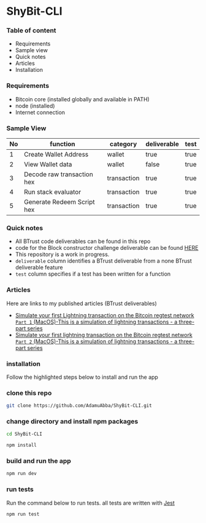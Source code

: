 # ShyBit-CLI

### Table of content

- Requirements
- Sample view
- Quick notes
- Articles
- Installation

### Requirements

- Bitcoin core (installed globally and available in PATH)
- node (installed)
- Internet connection

### Sample View

| No  | function                   | category    | deliverable | test |
| --- | -------------------------- | ----------- | ----------- | ---- |
| 1   | Create Wallet Address      | wallet      | true        | true |
| 2   | View Wallet data           | wallet      | false       | true |
| 3   | Decode raw transaction hex | transaction | true        | true |
| 4   | Run stack evaluator        | transaction | true        | true |
| 5   | Generate Redeem Script hex | transaction | true        | true |

### Quick notes

- All BTrust code deliverables can be found in this repo
- code for the Block constructor challenge deliverable can be found [HERE](./src/block%20constructor%20challenge/)
- This repository is a work in progress.
- `deliverable` column identifies a BTrust deliverable from a none BTrust deliverable feature
- `test` column specifies if a test has been written for a function

### Articles

Here are links to my published articles (BTrust deliverables)

- [Simulate your first Lightning transaction on the Bitcoin regtest network `Part 1` (MacOS)-This is a simulation of lightning transactions - a three-part series](https://shyxperience.hashnode.dev/simulate-your-first-lightning-transaction-on-the-bitcoin-regtest-network-part-1-macos)
- [Simulate your first lightning transaction on the Bitcoin regtest network `Part 2` (MacOS)-This is a simulation of lightning transactions - a three-part series](https://shyxperience.hashnode.dev/simulate-your-first-lightning-transaction-on-the-bitcoin-regtest-network-part-2-macos)

### installation

Follow the highlighted steps below to install and run the app

### clone this repo

```bash
git clone https://github.com/AdamuAbba/ShyBit-CLI.git
```

### change directory and install npm packages

```bash
cd ShyBit-CLI
```

```bash
npm install
```

### build and run the app

```bash
npm run dev
```

### run tests

Run the command below to run tests. all tests are written with [Jest](https://jestjs.io/)

```bash
npm run test
```
